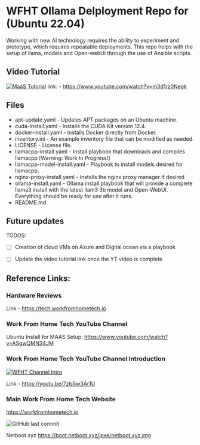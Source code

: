 # WFHT Ollama Delployment Repo for (Ubuntu 22.04)

Working with new AI technology requires the ability to experiment and prototype, which requires repeatable deployments. This repo helps with the setup of llama, models and Open-webUI through the use of Ansible scripts. 

## Video Tutorial

[![MaaS Tutorial](https://img.youtube.com/vi/m3d1rz0Nepk/maxresdefault.jpg)](https://www.youtube.com/embed/m3d1rz0Nepk)
link: - https://www.youtube.com/watch?v=m3d1rz0Nepk

## Files

-  apt-update.yaml - Updates APT packages on an Ubuntu machine.
-  cuda-install.yaml - Installs the CUDA Kit version 12.4.
-  docker-install.yaml - Installs Docker directly from Docker.
-  inventory.ini - An example inventory file that can be modified as needed.
-  LICENSE - License file.
-  llamacpp-install.yaml - Install playbook that downloads and compiles llamacpp [Warning: Work In Progress!]
-  llamacpp-model-install.yaml - Playbook to install models desired for llamacpp.
-  nginx-proxy-install.yaml - Installs the nginx proxy manager if desired
-  ollama-install.yaml - Ollama install playbook that will provide a complete llama3 install with the latest llam3 3b model and Open-WebUI. Everything should be ready for use after it runs.
-  README.md

## Future updates

TODOS:
- [ ] Creation of cloud VMs on Azure and Digital ocean via a playbook
- [ ] Update the video tutorial link once the YT video is complete  


## Reference Links:

### Hardware Reviews

Link - https://tech.workfromhometech.io

### Work From Home Tech YouTube Channel

Ubuntu Install for MAAS Setup: https://www.youtube.com/watch?v=ASgwQMN34JM

### Work From Home Tech YouTube Channel Introduction

[![WFHT Channel Intro](https://img.youtube.com/vi/7zls5w3Ar1U/maxresdefault.jpg)](https://www.youtube.com/embed/7zls5w3Ar1U) 

Link - https://youtu.be/7zls5w3Ar1U

### Main Work From Home Tech Website

https://workfromhometech.io

![GitHub last commit](https://img.shields.io/github/last-commit/Work-From-Home-Tech/ollama-deploy)

Netboot.xyz https://boot.netboot.xyz/ipxe/netboot.xyz.img

